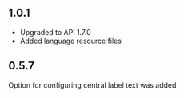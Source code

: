 ## 1.0.1
* Upgraded to API 1.7.0
* Added language resource files

## 0.5.7

Option for configuring central label text was added